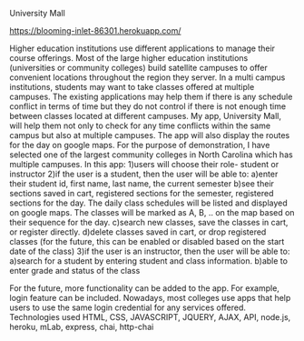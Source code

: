 University Mall

https://blooming-inlet-86301.herokuapp.com/

Higher education institutions use different applications to manage their course offerings. Most of the large higher education institutions (universities or community colleges) build satellite campuses to offer convenient locations throughout the region they server. In a multi campus institutions, students may want to take classes offered at multiple campuses. The existing applications may help them if there is any schedule conflict in terms of time but they do not control if there is not enough time between classes located at different campuses. My app, University Mall, will help them not only to check for any time conflicts within the same campus but also at multiple campuses. The app will also display the routes for the day on google maps. For the purpose of demonstration, I have selected one of the largest community colleges in North Carolina which has multiple campuses.
In this app:
1)users will choose their role- student or instructor
2)if the user is a student, then the user will be able to:
a)enter their student id, first name, last name, the current semester
b)see their sections saved in cart, registered sections for the semester, registered sections for the day. The daily class schedules will be listed and displayed on google maps. The classes will be marked as A, B, .. on the map based on their sequence for the day.
c)search new classes, save the classes in cart, or register directly.
d)delete classes saved in cart, or drop registered classes (for the future, this can be enabled or disabled based on the start date of the class)
3)if the user is an instructor, then the user will be able to:
a)search for a student by entering student and class information.
b)able to enter grade and status of the class

For the future, more functionality can be added to the app. For example, login feature can be included. Nowadays, most colleges use apps that help users to use the same login credential for any services offered. 
Technologies used HTML, CSS, JAVASCRIPT, JQUERY, AJAX, API, node.js, heroku, mLab, express, chai, http-chai
